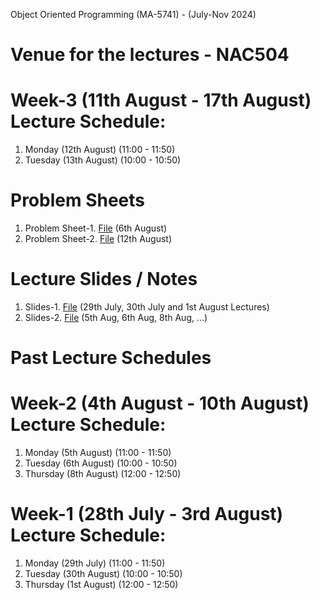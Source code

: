 Object Oriented Programming (MA-5741) - (July-Nov 2024)
# Venue for the lectures - NAC504

# Week-3 (11th August - 17th August) Lecture Schedule:
1. Monday (12th August) (11:00 - 11:50)
2. Tuesday (13th August) (10:00 - 10:50)


# Problem Sheets
1. Problem Sheet-1. [File](OOP_August_2024/problem_sheet-1.pdf) (6th August)
2. Problem Sheet-2. [File](OOP_August_2024/problem_sheet-2.pdf) (12th August)
   
# Lecture Slides / Notes
1. Slides-1. [File](OOP_August_2024/Slides-1.pdf) (29th July, 30th July and 1st August Lectures)
2. Slides-2. [File](OOP_August_2024/Slides-2.pdf) (5th Aug, 6th Aug, 8th Aug, ...)


# Past Lecture Schedules

# Week-2 (4th August - 10th August) Lecture Schedule:
1. Monday (5th August) (11:00 - 11:50)
2. Tuesday (6th August) (10:00 - 10:50)
3. Thursday (8th August) (12:00 - 12:50)

# Week-1 (28th July - 3rd August) Lecture Schedule:
1. Monday (29th July) (11:00 - 11:50)
2. Tuesday (30th August) (10:00 - 10:50)
3. Thursday (1st August) (12:00 - 12:50)
